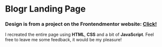 # Blogr Landing Page 
### Design is from a project on the Frontendmentor website: [Click!](https://www.frontendmentor.io/challenges/blogr-landing-page-EX2RLAApP)

I recreated the entire page using **HTML**, **CSS** and a bit of **JavaScript**. Feel free to leave me some feedback, it would be my pleasure!